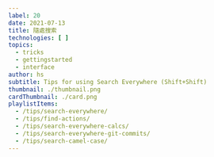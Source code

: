 ```yaml
---
label: 20
date: 2021-07-13
title: 隨處搜索
technologies: [ ]
topics:
  - tricks
  - gettingstarted
  - interface
author: hs
subtitle: Tips for using Search Everywhere (Shift+Shift)
thumbnail: ./thumbnail.png
cardThumbnail: ./card.png
playlistItems:
  - /tips/search-everywhere/
  - /tips/find-actions/
  - /tips/search-everywhere-calcs/
  - /tips/search-everywhere-git-commits/
  - /tips/search-camel-case/
---
```


